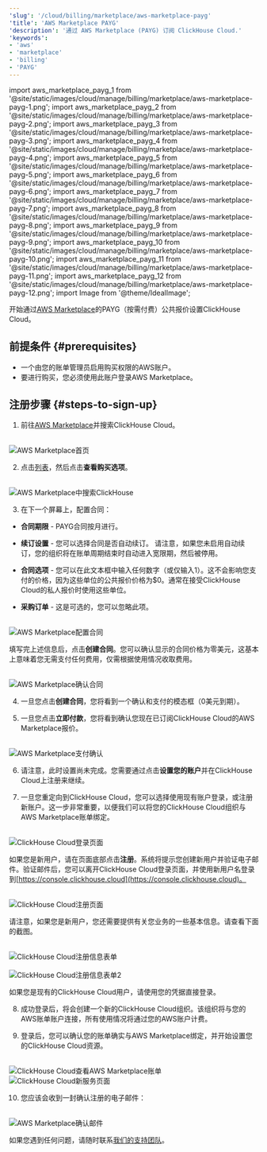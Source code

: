 ```yaml
---
'slug': '/cloud/billing/marketplace/aws-marketplace-payg'
'title': 'AWS Marketplace PAYG'
'description': '通过 AWS Marketplace (PAYG) 订阅 ClickHouse Cloud.'
'keywords':
- 'aws'
- 'marketplace'
- 'billing'
- 'PAYG'
---
```


import aws_marketplace_payg_1 from '@site/static/images/cloud/manage/billing/marketplace/aws-marketplace-payg-1.png';
import aws_marketplace_payg_2 from '@site/static/images/cloud/manage/billing/marketplace/aws-marketplace-payg-2.png';
import aws_marketplace_payg_3 from '@site/static/images/cloud/manage/billing/marketplace/aws-marketplace-payg-3.png';
import aws_marketplace_payg_4 from '@site/static/images/cloud/manage/billing/marketplace/aws-marketplace-payg-4.png';
import aws_marketplace_payg_5 from '@site/static/images/cloud/manage/billing/marketplace/aws-marketplace-payg-5.png';
import aws_marketplace_payg_6 from '@site/static/images/cloud/manage/billing/marketplace/aws-marketplace-payg-6.png';
import aws_marketplace_payg_7 from '@site/static/images/cloud/manage/billing/marketplace/aws-marketplace-payg-7.png';
import aws_marketplace_payg_8 from '@site/static/images/cloud/manage/billing/marketplace/aws-marketplace-payg-8.png';
import aws_marketplace_payg_9 from '@site/static/images/cloud/manage/billing/marketplace/aws-marketplace-payg-9.png';
import aws_marketplace_payg_10 from '@site/static/images/cloud/manage/billing/marketplace/aws-marketplace-payg-10.png';
import aws_marketplace_payg_11 from '@site/static/images/cloud/manage/billing/marketplace/aws-marketplace-payg-11.png';
import aws_marketplace_payg_12 from '@site/static/images/cloud/manage/billing/marketplace/aws-marketplace-payg-12.png';
import Image from '@theme/IdealImage';

开始通过[AWS Marketplace](https://aws.amazon.com/marketplace)的PAYG（按需付费）公共报价设置ClickHouse Cloud。

## 前提条件 {#prerequisites}

- 一个由您的账单管理员启用购买权限的AWS账户。
- 要进行购买，您必须使用此账户登录AWS Marketplace。

## 注册步骤 {#steps-to-sign-up}

1. 前往[AWS Marketplace](https://aws.amazon.com/marketplace)并搜索ClickHouse Cloud。

<br />

<Image img={aws_marketplace_payg_1} size="md" alt="AWS Marketplace首页" border/>

<br />

2. 点击[列表](https://aws.amazon.com/marketplace/pp/prodview-jettukeanwrfc)，然后点击**查看购买选项**。

<br />

<Image img={aws_marketplace_payg_2} size="md" alt="AWS Marketplace中搜索ClickHouse" border/>

<br />

3. 在下一个屏幕上，配置合同：
- **合同期限** - PAYG合同按月进行。
- **续订设置** - 您可以选择合同是否自动续订。
请注意，如果您未启用自动续订，您的组织将在账单周期结束时自动进入宽限期，然后被停用。

- **合同选项** - 您可以在此文本框中输入任何数字（或仅输入1）。这不会影响您支付的价格，因为这些单位的公共报价价格为$0。通常在接受ClickHouse Cloud的私人报价时使用这些单位。

- **采购订单** - 这是可选的，您可以忽略此项。

<br />

<Image img={aws_marketplace_payg_3} size="md" alt="AWS Marketplace配置合同" border/>

<br />

填写完上述信息后，点击**创建合同**。您可以确认显示的合同价格为零美元，这基本上意味着您无需支付任何费用，仅需根据使用情况收取费用。

<br />

<Image img={aws_marketplace_payg_4} size="md" alt="AWS Marketplace确认合同" border/>

<br />

4. 一旦您点击**创建合同**，您将看到一个确认和支付的模态框（0美元到期）。

5. 一旦您点击**立即付款**，您将看到确认您现在已订阅ClickHouse Cloud的AWS Marketplace报价。

<br />

<Image img={aws_marketplace_payg_5} size="md" alt="AWS Marketplace支付确认" border/>

<br />

6. 请注意，此时设置尚未完成。您需要通过点击**设置您的账户**并在ClickHouse Cloud上注册来继续。

7. 一旦您重定向到ClickHouse Cloud，您可以选择使用现有账户登录，或注册新账户。这一步非常重要，以便我们可以将您的ClickHouse Cloud组织与AWS Marketplace账单绑定。

<br />

<Image img={aws_marketplace_payg_6} size="md" alt="ClickHouse Cloud登录页面" border/>

<br />

如果您是新用户，请在页面底部点击**注册**。系统将提示您创建新用户并验证电子邮件。验证邮件后，您可以离开ClickHouse Cloud登录页面，并使用新用户名登录到[https://console.clickhouse.cloud](https://console.clickhouse.cloud)。

<br />

<Image img={aws_marketplace_payg_7} size="md" alt="ClickHouse Cloud注册页面" border/>

<br />

请注意，如果您是新用户，您还需要提供有关您业务的一些基本信息。请查看下面的截图。

<br />

<Image img={aws_marketplace_payg_8} size="md" alt="ClickHouse Cloud注册信息表单" border/>

<br />

<br />

<Image img={aws_marketplace_payg_9} size="md" alt="ClickHouse Cloud注册信息表单2" border/>

<br />

如果您是现有的ClickHouse Cloud用户，请使用您的凭据直接登录。

8. 成功登录后，将会创建一个新的ClickHouse Cloud组织。该组织将与您的AWS账单账户连接，所有使用情况将通过您的AWS账户计费。

9. 登录后，您可以确认您的账单确实与AWS Marketplace绑定，并开始设置您的ClickHouse Cloud资源。

<br />

<Image img={aws_marketplace_payg_10} size="md" alt="ClickHouse Cloud查看AWS Marketplace账单" border/>

<br />

<Image img={aws_marketplace_payg_11} size="md" alt="ClickHouse Cloud新服务页面" border/>

<br />

10. 您应该会收到一封确认注册的电子邮件：

<br />

<Image img={aws_marketplace_payg_12} size="md" alt="AWS Marketplace确认邮件" border/>

<br />

如果您遇到任何问题，请随时联系[我们的支持团队](https://clickhouse.com/support/program)。
